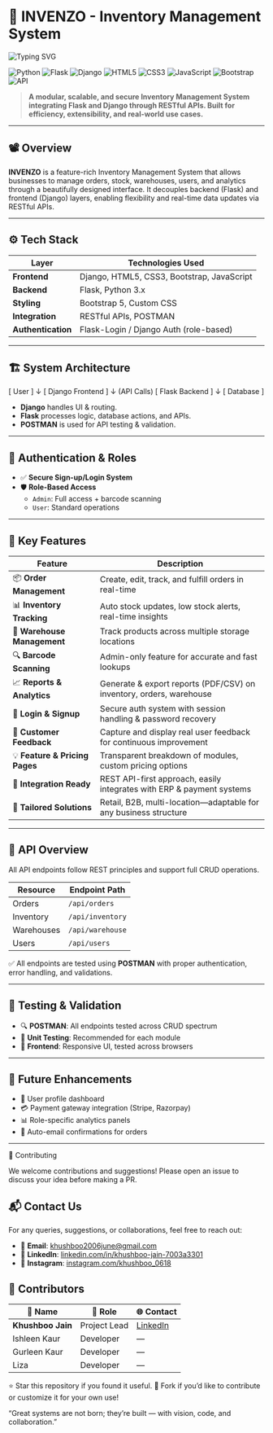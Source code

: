 # 🧾 INVENZO - Inventory Management System
<img src="https://readme-typing-svg.demolab.com?font=Fira+Code&size=22&pause=1000&color=000000&width=750&lines=Welcome+to+INVENZO+-+The+Inventory+Management+System!;Modular+%7C+Scalable+%7C+Secure" alt="Typing SVG" />

![Python](https://img.shields.io/badge/Python-3.x-blue?logo=python)
![Flask](https://img.shields.io/badge/Backend-Flask-yellow?logo=flask)
![Django](https://img.shields.io/badge/Frontend-Django-green?logo=django)
![HTML5](https://img.shields.io/badge/Markup-HTML5-orange?logo=html5)
![CSS3](https://img.shields.io/badge/Style-CSS3-blue?logo=css3)
![JavaScript](https://img.shields.io/badge/Scripting-JavaScript-yellow?logo=javascript)
![Bootstrap](https://img.shields.io/badge/UI-Bootstrap_5-purple?logo=bootstrap)
![API](https://img.shields.io/badge/API-RESTful-lightgrey?logo=api)


> **A modular, scalable, and secure Inventory Management System integrating Flask and Django through RESTful APIs. Built for efficiency, extensibility, and real-world use cases.**

---

## 📽️ Overview

**INVENZO** is a feature-rich Inventory Management System that allows businesses to manage orders, stock, warehouses, users, and analytics through a beautifully designed interface. It decouples backend (Flask) and frontend (Django) layers, enabling flexibility and real-time data updates via RESTful APIs.

---

## ⚙️ Tech Stack

| Layer       | Technologies Used                          |
|-------------|--------------------------------------------|
| **Frontend** | Django, HTML5, CSS3, Bootstrap, JavaScript |
| **Backend**  | Flask, Python 3.x                          |
| **Styling**  | Bootstrap 5, Custom CSS                    |
| **Integration** | RESTful APIs, POSTMAN                   |
| **Authentication** | Flask-Login / Django Auth (role-based) |

---

## 🏗️ System Architecture

[ User ]
↓
[ Django Frontend ]
↓ (API Calls)
[ Flask Backend ]
↓
[ Database ]


- **Django** handles UI & routing.
- **Flask** processes logic, database actions, and APIs.
- **POSTMAN** is used for API testing & validation.

---

## 🔐 Authentication & Roles

- ✅ **Secure Sign-up/Login System**
- 🛡️ **Role-Based Access**
  - `Admin`: Full access + barcode scanning
  - `User`: Standard operations

---

## 🌟 Key Features

| Feature                | Description                                                                 |
|------------------------|-----------------------------------------------------------------------------|
| 📦 **Order Management**     | Create, edit, track, and fulfill orders in real-time                         |
| 📊 **Inventory Tracking**   | Auto stock updates, low stock alerts, real-time insights                    |
| 🏬 **Warehouse Management** | Track products across multiple storage locations                            |
| 🔍 **Barcode Scanning**     | Admin-only feature for accurate and fast lookups                            |
| 📈 **Reports & Analytics**  | Generate & export reports (PDF/CSV) on inventory, orders, warehouse         |
| 🔐 **Login & Signup**       | Secure auth system with session handling & password recovery                |
| 💬 **Customer Feedback**    | Capture and display real user feedback for continuous improvement           |
| 💡 **Feature & Pricing Pages** | Transparent breakdown of modules, custom pricing options              |
| 🔌 **Integration Ready**    | REST API-first approach, easily integrates with ERP & payment systems       |
| 🧩 **Tailored Solutions**   | Retail, B2B, multi-location—adaptable for any business structure            |

---

## 🔗 API Overview

All API endpoints follow REST principles and support full CRUD operations.

| Resource     | Endpoint Path        |
|--------------|----------------------|
| Orders       | `/api/orders`        |
| Inventory    | `/api/inventory`     |
| Warehouses   | `/api/warehouse`     |
| Users        | `/api/users`         |

✅ All endpoints are tested using **POSTMAN** with proper authentication, error handling, and validations.

---

## 🧪 Testing & Validation

- 🔍 **POSTMAN**: All endpoints tested across CRUD spectrum
- 🧪 **Unit Testing**: Recommended for each module
- 🧱 **Frontend**: Responsive UI, tested across browsers

---

## 🔮 Future Enhancements

- 👤 User profile dashboard
- 💳 Payment gateway integration (Stripe, Razorpay)
- 📊 Role-specific analytics panels
- 📧 Auto-email confirmations for orders

---

🤝 Contributing

We welcome contributions and suggestions!
Please open an issue to discuss your idea before making a PR.

## 📬 Contact Us

For any queries, suggestions, or collaborations, feel free to reach out:

- 📧 **Email**: [khushboo2006june@gmail.com](mailto:khushboo2006june@gmail.com)
- 💼 **LinkedIn**: [linkedin.com/in/khushboo-jain-7003a3301](https://www.linkedin.com/in/khushboo-jain-7003a3301/)
- 📸 **Instagram**: [instagram.com/khushboo_0618](https://instagram.com/khushboo_0618)

## 👥 Contributors

| 👤 Name            | 💼 Role         | 🌐 Contact                                |
|--------------------|----------------|-------------------------------------------|
| **Khushboo Jain**  | Project Lead   | [LinkedIn](https://www.linkedin.com/in/khushboo-jain-7003a3301/) |
| Ishleen Kaur       | Developer      | —                                         |
| Gurleen Kaur       | Developer      | —                                         |
| Liza               | Developer      | —                                         |


⭐ Star this repository if you found it useful.
📂 Fork if you’d like to contribute or customize it for your own use!

“Great systems are not born; they’re built — with vision, code, and collaboration.”
